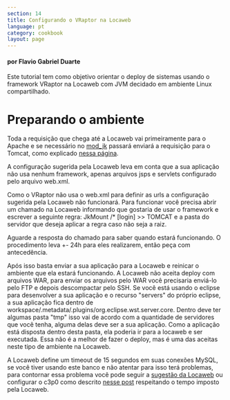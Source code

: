 ```yaml
---
section: 14
title: Configurando o VRaptor na Locaweb
language: pt
category: cookbook
layout: page
---
```


<h4>por Flavio Gabriel Duarte</h4>

Este tutorial tem como objetivo orientar o deploy de sistemas usando o framework VRaptor na Locaweb com JVM decidado em ambiente Linux compartilhado.

<h1>Preparando o ambiente</h1>

Toda a requisição que chega até a Locaweb vai primeiramente para o Apache e se necessário no <a href="http://en.wikipedia.org/wiki/Mod_jk">mod_jk</a> passará enviará a requisição para o Tomcat, como explicado <a href="http://wiki.locaweb.com.br/pt-br/Tomcat_integrado_com_o_Apache">nessa página</a>.

A configuração sugerida pela Locaweb leva em conta que a sua aplicação não usa nenhum framework, apenas arquivos jsps e servlets configurado pelo arquivo web.xml.

Como o VRaptor não usa o web.xml para definir as urls a configuração sugerida pela Locaweb não funcionará. Para funcionar você precisa abrir um chamado na Locaweb informando que gostaria de usar o framework e escrever a seguinte regra: JkMount /* [login] >> TOMCAT e a pasta do servidor que deseja aplicar a regra caso não seja a raiz.

Aguarde a resposta do chamado para saber quando estará funcionando. O procedimento leva +- 24h para eles realizarem, então peça com antecedência.

Após isso basta enviar a sua aplicação para a Locaweb e reinicar o ambiente que ela estará funcionando. A Locaweb não aceita deploy com arquivos WAR, para enviar os arquivos pelo WAR você precisaria enviá-lo pelo FTP e depois descompactar pelo SSH. Se você está usando o eclipse para desenvolver a sua aplicação e o recurso "servers" do próprio eclipse, a sua aplicação fica dentro de workspace/.metadata/.plugins/org.eclipse.wst.server.core. Dentro deve ter algumas pasta "tmp" isso vai de acordo com a quantidade de servidores que você tenha, alguma delas deve ser a sua aplicação. Como a aplicação está disposta dentro desta pasta, ela poderia ir para a locaweb e ser executada. Essa não é a melhor de fazer o deploy, mas é uma das aceitas neste tipo de ambiente na Locaweb.

A Locaweb define um timeout de 15 segundos em suas conexões MySQL, se você tiver usando este banco e não atentar para isso terá problemas, para contornar essa problema você pode seguir a <a href="http://wiki.locaweb.com.br/pt-br/Resolvendo_Problemas_Conex%C3%A3o_JAVA_com_MYSQL">sugestão da Locaweb</a> ou configurar o c3p0 como descrito <a href="http://blog.caelum.com.br/2009/10/19/a-java-net-socketexception-broken-pipe/">nesse post</a> respeitando o tempo imposto pela Locaweb.
